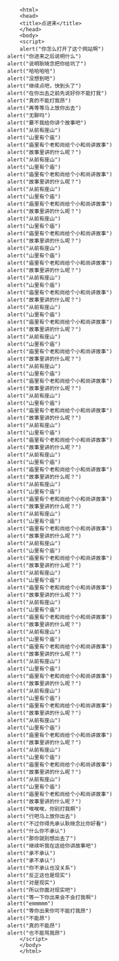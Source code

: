         <html>
        <head>
        <title>点进来</title>
        </head>
        <body>
        <script>
        alert("你怎么打开了这个网站啊")
	alert("你进来之后说明什么")
	alert("说明耿晓念把你给坑了")
	alert("哈哈哈哈")
	alert("没想到吧")
	alert("继续点吧，快到头了")
	alert("在你出去之前先说好你不能打我")
	alert("真的不能打我昂")
	alert("再等等马上放你出去")
	alert("无聊吗")
	alert("要不我给你讲个故事吧")
	alert("从前有座山")
	alert("山里有个庙")
	alert("庙里有个老和尚给个小和尚讲故事")
	alert("故事里讲的什么呢？")
	alert("从前有座山")
	alert("山里有个庙")
	alert("庙里有个老和尚给个小和尚讲故事")
	alert("故事里讲的什么呢？")
	alert("从前有座山")
	alert("山里有个庙")
	alert("庙里有个老和尚给个小和尚讲故事")
	alert("故事里讲的什么呢？")
	alert("从前有座山")
	alert("山里有个庙")
	alert("庙里有个老和尚给个小和尚讲故事")
	alert("故事里讲的什么呢？")
	alert("从前有座山")
	alert("山里有个庙")
	alert("庙里有个老和尚给个小和尚讲故事")
	alert("故事里讲的什么呢？")
	alert("从前有座山")
	alert("山里有个庙")
	alert("庙里有个老和尚给个小和尚讲故事")
	alert("故事里讲的什么呢？")
	alert("从前有座山")
	alert("山里有个庙")
	alert("庙里有个老和尚给个小和尚讲故事")
	alert("故事里讲的什么呢？")
	alert("从前有座山")
	alert("山里有个庙")
	alert("庙里有个老和尚给个小和尚讲故事")
	alert("故事里讲的什么呢？")
	alert("从前有座山")
	alert("山里有个庙")
	alert("庙里有个老和尚给个小和尚讲故事")
	alert("故事里讲的什么呢？")
	alert("从前有座山")
	alert("山里有个庙")
	alert("庙里有个老和尚给个小和尚讲故事")
	alert("故事里讲的什么呢？")
	alert("从前有座山")
	alert("山里有个庙")
	alert("庙里有个老和尚给个小和尚讲故事")
	alert("故事里讲的什么呢？")
	alert("从前有座山")
	alert("山里有个庙")
	alert("庙里有个老和尚给个小和尚讲故事")
	alert("故事里讲的什么呢？")
	alert("从前有座山")
	alert("山里有个庙")
	alert("庙里有个老和尚给个小和尚讲故事")
	alert("故事里讲的什么呢？")
	alert("从前有座山")
	alert("山里有个庙")
	alert("庙里有个老和尚给个小和尚讲故事")
	alert("故事里讲的什么呢？")
	alert("从前有座山")
	alert("山里有个庙")
	alert("庙里有个老和尚给个小和尚讲故事")
	alert("故事里讲的什么呢？")
	alert("从前有座山")
	alert("山里有个庙")
	alert("庙里有个老和尚给个小和尚讲故事")
	alert("故事里讲的什么呢？")
	alert("从前有座山")
	alert("山里有个庙")
	alert("庙里有个老和尚给个小和尚讲故事")
	alert("故事里讲的什么呢？")
	alert("从前有座山")
	alert("山里有个庙")
	alert("庙里有个老和尚给个小和尚讲故事")
	alert("故事里讲的什么呢？")
	alert("从前有座山")
	alert("山里有个庙")
	alert("庙里有个老和尚给个小和尚讲故事")
	alert("故事里讲的什么呢？")
	alert("从前有座山")
	alert("山里有个庙")
	alert("庙里有个老和尚给个小和尚讲故事")
	alert("故事里讲的什么呢？")
	alert("从前有座山")
	alert("山里有个庙")
	alert("庙里有个老和尚给个小和尚讲故事")
	alert("故事里讲的什么呢？")
	alert("从前有座山")
	alert("山里有个庙")
	alert("庙里有个老和尚给个小和尚讲故事")
	alert("故事里讲的什么呢？")
	alert("从前有座山")
	alert("山里有个庙")
	alert("庙里有个老和尚给个小和尚讲故事")
	alert("故事里讲的什么呢？")
	alert("唉唉唉，你别打我啊")
	alert("行吧马上放你出去")
	alert("不过你得先承认耿晓念比你好看")
	alert("什么你不承认")
	alert("那你就别想出去了")
	alert("继续听我在这给你讲故事吧")
	alert("承不承认")
	alert("承不承认")
	alert("你不承认也没关系")
	alert("反正这也是现实")
	alert("对是现实")
	alert("所以你面对现实吧")
	alert("等一下你出来会不会打我啊")
	alert("emmmmm")
	alert("等你出来你可不能打我昂")
	alert("不能昂")
	alert("真的不能昂")
	alert("也不能骂我昂")
        </script>
        </body>
        </html>
